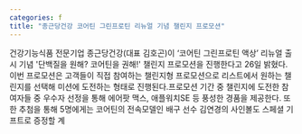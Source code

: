 ```yaml
---
categories: f
title: "종근당건강 코어틴 그린프로틴 리뉴얼 기념 챌린지 프로모션"
---
```

건강기능식품 전문기업 종근당건강(대표 김호곤)이 ‘코어틴 그린프로틴 액상’ 리뉴얼 출시 기념 &#39;단백질을 원해? 코어틴을 권해!&#39; 챌린지 프로모션을 진행한다고 26일 밝혔다.이번 프로모션은 고객들이 직접 참여하는 챌린지형 프로모션으로 리스트에서 원하는 챌린지를 선택해 미션에 도전하는 형태로 진행된다.프로모션 기간 중 챌린지에 도전한 참여자들 중 우수자 선정을 통해 에어팟 맥스, 애플워치SE 등 풍성한 경품을 제공한다. 또한 추첨을 통해 5명에게는 코어틴의 전속모델인 배구 선수 김연경의 사인볼도 스페셜 기프트로 증정할 계
